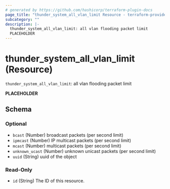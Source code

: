 ```yaml
---
# generated by https://github.com/hashicorp/terraform-plugin-docs
page_title: "thunder_system_all_vlan_limit Resource - terraform-provider-thunder"
subcategory: ""
description: |-
  thunder_system_all_vlan_limit: all vlan flooding packet limit
  PLACEHOLDER
---
```


# thunder_system_all_vlan_limit (Resource)

`thunder_system_all_vlan_limit`: all vlan flooding packet limit

__PLACEHOLDER__



<!-- schema generated by tfplugindocs -->
## Schema

### Optional

- `bcast` (Number) broadcast packets (per second limit)
- `ipmcast` (Number) IP multicast packets (per second limit)
- `mcast` (Number) multicast packets (per second limit)
- `unknown_ucast` (Number) unknown unicast packets (per second limit)
- `uuid` (String) uuid of the object

### Read-Only

- `id` (String) The ID of this resource.


